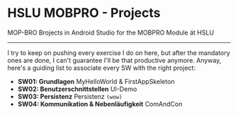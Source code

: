 # HSLU MOBPRO - Projects
MOP-BRO Brojects in Android Studio for the MOBPRO Module ät HSLU

---

I try to keep on pushing every exercise I do on here, but after the mandatory ones are done, I can't guarantee I'll be that productive anymore. Anyway, here's a guiding list to associate every SW with the right project:

- **SW01: Grundlagen** MyHelloWorld & FirstAppSkeleton
- **SW02: Benutzerschnittstellen** UI-Demo
- **SW03: Persistenz** Persistenz `(wow)`
- **SW04: Kommunikation & Nebenläufigkeit** ComAndCon

